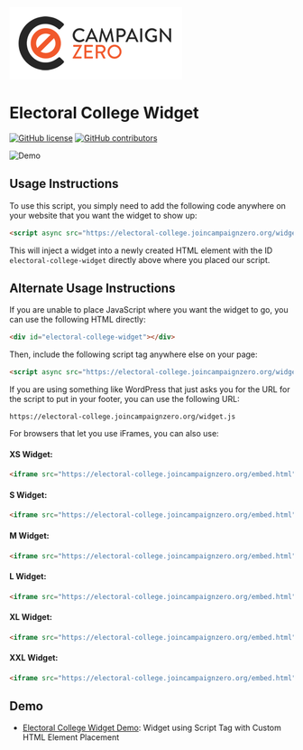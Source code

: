 ![Campaign Zero Logo](https://github.com/campaignzero/artwork/raw/master/logo/campaign-zero/web/306x128/campaign-zero.png "Campaign Zero Logo")

Electoral College Widget
===

[![GitHub license](https://img.shields.io/badge/license-MIT-blue.svg?style=flat)](https://raw.githubusercontent.com/campaignzero/electoral-college-widget/master/LICENSE)  [![GitHub contributors](https://img.shields.io/github/contributors/campaignzero/electoral-college-widget.svg)](https://github.com/campaignzero/electoral-college-widget/graphs/contributors)

![Demo](http://i.imgur.com/pGJAW1X.gif "Demo")

Usage Instructions
---

To use this script, you simply need to add the following code anywhere on your website that you want the widget to show up:

```html
<script async src="https://electoral-college.joincampaignzero.org/widget.js" charset="utf-8"></script>
```

This will inject a widget into a newly created HTML element with the ID `electoral-college-widget` directly above where you placed our script.


Alternate Usage Instructions
---

If you are unable to place JavaScript where you want the widget to go, you can use the following HTML directly:

```html
<div id="electoral-college-widget"></div>
```

Then, include the following script tag anywhere else on your page:

```html
<script async src="https://electoral-college.joincampaignzero.org/widget.js" charset="utf-8"></script>
```

If you are using something like WordPress that just asks you for the URL for the script to put in your footer, you can use the following URL:

```
https://electoral-college.joincampaignzero.org/widget.js
```

For browsers that let you use iFrames, you can also use:

#### XS Widget:

```html
<iframe src="https://electoral-college.joincampaignzero.org/embed.html" id="electoral-college" width="300" height="375" frameborder="0"></iframe>
```

#### S Widget:

```html
<iframe src="https://electoral-college.joincampaignzero.org/embed.html" id="electoral-college" width="400" height="480" frameborder="0"></iframe>
```

#### M Widget:

```html
<iframe src="https://electoral-college.joincampaignzero.org/embed.html" id="electoral-college" width="500" height="530" frameborder="0"></iframe>
```

#### L Widget:

```html
<iframe src="https://electoral-college.joincampaignzero.org/embed.html" id="electoral-college" width="600" height="630" frameborder="0" ></iframe>
```

#### XL Widget:

```html
<iframe src="https://electoral-college.joincampaignzero.org/embed.html" id="electoral-college" width="700" height="690" frameborder="0"></iframe>
```

#### XXL Widget:

```html
<iframe src="https://electoral-college.joincampaignzero.org/embed.html" id="electoral-college" width="800" height="755" frameborder="0"></iframe>
```

Demo
---

* [Electoral College Widget Demo](https://electoral-college.joincampaignzero.org/embed.html): Widget using Script Tag with Custom HTML Element Placement

